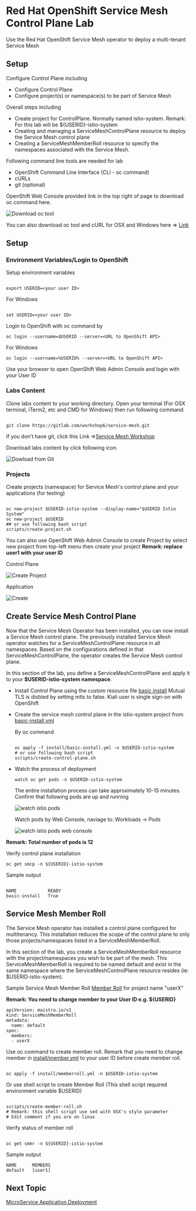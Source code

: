 # Red Hat OpenShift Service Mesh Control Plane Lab

Use the Red Hat OpenShift Service Mesh operator to deploy a multi-tenant Service Mesh


## Setup

Configure Control Plane including

* Configure Control Plane
* Configure project(s) or namespace(s) to be part of Service Mesh
  
Overall steps including
* Create project for ControlPlane. Normally named istio-system.
  Remark: For this lab will be ${USERID}-istio-system
* Creating and managing a ServiceMeshControlPlane resource to deploy the Service Mesh control plane
* Creating a ServiceMeshMemberRoll resource to specify the namespaces associated with the Service Mesh.

Following command line tools are needed for lab

* OpenShift Command Line Interface (CLI - oc command) 
* cURLs
* git (optional)
  
OpenShift Web Console provided link in the top right of page to download oc command here.

![Download oc tool](../images/openshift-console-download-oc.png)

You can  also  download oc tool and cURL for OSX and Windows here => [Link](https://1drv.ms/u/s!ArOxOqm_sB7DiSYninA0Aqd6a-kU?e=zsJMGn)

## Setup

### Environment Variables/Login to OpenShift

Setup environment variables

```

export USERID=<your user ID> 

```

For Windows

```

set USERID=<your user ID>

```

Login to OpenShift with oc command by
```
oc login --username=$USERID --server=<URL to OpenShift API>

```
For Windows
```
oc login --username=%USERID% --server=<URL to OpenShift API> 
```

Use your browser to open OpenShift Web Admin Console and login with your User ID

### Labs Content

Clone labs content to your working directory. Open your terminal (For OSX terminal, iTerm2, etc and CMD for Windows) then run following command

```

git clone https://gitlab.com/workshop6/service-mesh.git

```

If you don't have git, click this Link =>[Service Mesh Workshop](https://gitlab.com/workshop6/service-mesh)


Download labs content by click following icon.

![Dowload from Git](../images/download-from-git.png)

### Projects

Create projects (namespace) for Service Mesh's control plane and your applications (for testing)

```

oc new-project $USERID-istio-system --display-name="$USERID Istio System"
oc new-project $USERID 
## or use following bash script
scripts/create-project.sh
```

You can also use OpenShift Web Admin Console to create Project by select new project from top-left menu then create your project
**Remark: replace user1 with your user ID**

Control Plane

![Create Project](../images/create-istio-system-project.png)

Application

![Create ](../images/create-user-project.png)


## Create Service Mesh Control Plane

Now that the Service Mesh Operator has been installed, you can now install a Service Mesh control plane.
The previously installed Service Mesh operator watches for a ServiceMeshControlPlane resource in all namespaces. Based on the configurations defined in that ServiceMeshControlPlane, the operator creates the Service Mesh control plane.

In this section of the lab, you define a ServiceMeshControlPlane and apply it to your **$USERID-istio-system namespace**.
 
* Install Control Plane using the custom resource file [basic install](../install/basic-install.yml)
    Mutual TLS is disbled by setting mtls to false.
    Kiali user is single sign-on with OpenShift
* Create the service mesh control plane in the istio-system project from [basic-install.yml](../install/basic-install.yml)
  
  By oc command
  
  ```
  
  oc apply -f install/basic-install.yml -n $USERID-istio-system
  # or use following bash script
  scripts/create-control-plane.sh
  ```
  
  <!-- By Web Console, navigate to: Operators -> Installed Operators then select Red Hat OpenShift Service Mesh

  ![](../images/select-openshift-service-mesh.png)

  Select Create Instance under Istio Service Mesh Control Plane

  ![](../images/create-control-plane.png)

  Copy and paste custom resource file [basic install](../install/basic-install.yml) to YAML section then click Create

  ![](../images/create-control-plane-yaml.png) -->


* Watch the process of deployment
  
  ```
  watch oc get pods -n $USERID-istio-system
  ```
  
  The entire installation process can take approximately 10-15 minutes. Confirm that following pods are up and running
  
  ![watch istio pods](../images/watch-oc-get-pods-istio-system.png)

  Watch pods by Web Console, naviage to: Workloads -> Pods

  ![watch istio pods web console](../images/watch-pods-istio-system.png)

**Remark: Total number of pods is 12**

Verify control plane installation

```
oc get smcp -n ${USERID}-istio-system
```

Sample output

```

NAME            READY
basic-install   True

```

## Service Mesh Member Roll

The Service Mesh operator has installed a control plane configured for multitenancy. This installation reduces the scope of the control plane to only those projects/namespaces listed in a ServiceMeshMemberRoll.

In this section of the lab, you create a ServiceMeshMemberRoll resource with the project/namespaces you wish to be part of the mesh. This ServiceMeshMemberRoll is required to be named default and exist in the same namespace where the ServiceMeshControlPlane resource resides (ie: $USERID-istio-system).

Sample Service Mesh Member Roll [Member Roll](../install/memberroll.yml) for project name "userX"

**Remark: You need to change member to your User ID e.g. ${USERID}**

```
apiVersion: maistra.io/v1
kind: ServiceMeshMemberRoll
metadata:
  name: default
spec:
  members:
  - userX

```

Use oc command to create member roll. Remark that you need to change member in [install/member.yml](../install/memberroll.yml) to your user ID before create member roll.

```

oc apply -f install/memberroll.yml -n $USERID-istio-system

```

Or use shell script to create Member Roll (This shell script required environment variable $USERID)

```

scripts/create-member-roll.sh
# Remark: this shell script use sed with OSX's style parameter
# Edit comment if you are on linux

```

Verify status of member roll

```

oc get smmr -n ${USERID}-istio-system

```

Sample output

```
NAME      MEMBERS
default   [user1]

```


<!-- By Web Console, navigate to: Operators -> Installed Operators then select Red Hat OpenShift Service Mesh and Select Create Instance under Istio Service Member Roll
Change member to your User ID (:ie user1) then select Create

![](../images/create-member-roll-yaml.png)

Verify that member roll is created

![](../images/create-member-roll-done.png) -->

## Next Topic

[MicroService Application Deployment](./02-microservice-deployment.md)